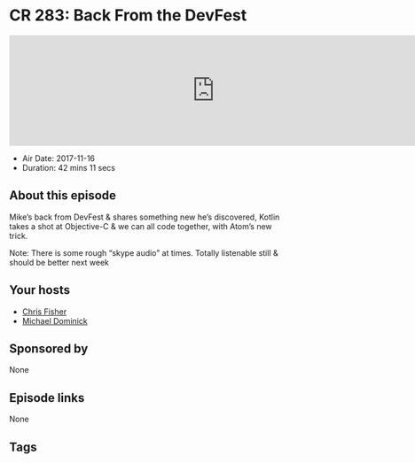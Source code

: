 # CR 283: Back From the DevFest

<iframe src="https://player.fireside.fm/v2/MLf2ZzhC+ozXm4rv2?theme=dark" width="740" height="200" frameborder="0" scrolling="no"></iframe>

* Air Date: 2017-11-16
* Duration: 42 mins 11 secs

## About this episode

Mike’s back from DevFest & shares something new he’s discovered, Kotlin takes a shot at Objective-C & we can all code together, with Atom’s new trick.

Note: There is some rough “skype audio” at times. Totally listenable still & should be better next week

## Your hosts
* [Chris Fisher](https://coder.show/hosts/chrislas)
* [Michael Dominick](https://coder.show/hosts/michael)

## Sponsored by

None



## Episode links

None



## Tags

